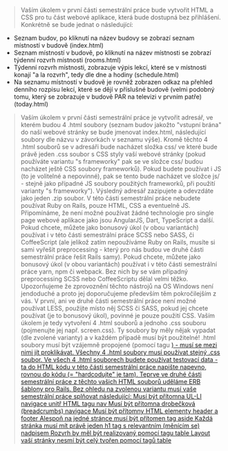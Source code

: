 ﻿>Vaším úkolem v první části semestrální práce bude vytvořit HTML a CSS pro tu část webové aplikace, která bude dostupná bez přihlášení. Konkrétně se bude jednat o následující:
- Seznam budov, po kliknutí na název budovy se zobrazí seznam místností v budově (index.html)
- Seznam místností v budově, po kliknutí na název místnosti se zobrazí týdenní rozvrh místnosti (rooms.html)
- Týdenní rozvrh místnosti, zobrazuje výpis lekcí, které se v místnosti konají "a la rozvrh", tedy dle dne a hodiny (schedule.html)
- Na seznamu místností v budově je rovněž zobrazen odkaz na přehled denního rozpisu lekcí, které se dějí v příslušné budově (velmi podobný tomu, který se zobrazuje v budově PAR na televizi v prvním patře) (today.html)
>Vaším úkolem v první části semestrální práce je vytvořit adresář, ve kterém budou 4 .html soubory (seznam budov jakožto "vstupní brána" do naší webové stránky se bude jmenovat index.html, následující soubory dle názvu v závorkách v seznamu výše).
Kromě těchto 4 .html souborů se v adresáři bude nacházet složka css/ ve které bude právě jeden .css soubor s CSS styly vaší webové stránky (pokud používáte variantu "s frameworky" pak se ve složce css/ budou nacházet ještě CSS soubory frameworků). Pokud budete používat i JS (to je volitelné a nepovinné), pak se tento bude nacházet ve složce js/ - stejně jako případné JS soubory použitých frameworků, při použití varianty "s frameworky").
Výsledný adresář zazipujete a odevzdáte jako jeden .zip soubor. V této části semestrální práce nebudete používat Ruby on Rails, pouze HTML, CSS a eventuelně JS. Připomínáme, že není možné používat žádné technologie pro single page webové aplikace jako jsou AngularJS, Dart, TypeScript a další.
Pokud chcete, můžete jako bonusový úkol (v obou variantách) používat i v této části semestrální práce SCSS nebo SASS, či CoffeeScript (ale jelikož zatím nepoužíváme Ruby on Rails, musíte si sami vyřešit preprocessing - který pro nás budou ve druhé části semestrální práce řešit Rails samy).
Pokud chcete, můžete jako bonusový úkol (v obou variantách) používat i v této části semestrální práce yarn, npm či webpack. Bez nich by se vám případný preprocessing SCSS nebo CoffeeScriptu dělal velmi těžko. Upozorňujeme že zprovoznění těchto nástrojů na OS Windows není jendoduché a proto jej doporučujeme především těm pokročilejším z vás.
V první, ani ve druhé části semestrální práce není možné používat LESS, použijte místo něj SCSS či SASS, pokud jej chcete používat (je to bonusový úkol), povinné je pouze použití CSS.
Vaším úkolem je tedy vytvoření 4 .html souborů a jednoho .css souboru (pojmenujte jej např. screen.css). Ty soubory by měly nějak vypadat (dle zvolené varianty) a v každém případě musí být použitelné! .html soubory musí být vzájemně propojené (pomocí tagu <a href>) - musí se mezi nimi jít proklikávat.
Všechny 4 .html soubory musí používat stejný .css soubor. Ve všech 4 .html souborech budete používat testovací data - ta do HTML kódu v této části semestrální práce napište napevno, rovnou do kódu (= "hardcodujte" je tam). Teprve ve druhé části semestrální práce z těchto vašich HTML souborů uděláme ERB šablony pro Rails.
Bez ohledu na zvolenou variantu musí vaše semestrální práce splňovat následující:
Musí být přítomna UL-LI navigace unitř HTML tagu nav
Musí být přítomna drobečková (breadcrumbs) navigace
Musí být přítomny HTML elementy header a footer
Alespoň na jedné stránce musí být přítomen tag aside
Každá stránka musí mít právě jeden h1 tag s relevantním (měnícím se) nadpisem
Rozvrh by měl být realizovaný pomocí tagu table
Layout vaší stránky nesmí být celý tvořen pomocí tagů table